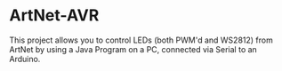 ArtNet-AVR
==========

This project allows you to control LEDs (both PWM'd and WS2812) from ArtNet by using a Java Program on a PC, connected
via Serial to an Arduino.